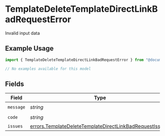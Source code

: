 # TemplateDeleteTemplateDirectLinkBadRequestError

Invalid input data

## Example Usage

```typescript
import { TemplateDeleteTemplateDirectLinkBadRequestError } from "@documenso/sdk-typescript/models/errors";

// No examples available for this model
```

## Fields

| Field                                                                                                                              | Type                                                                                                                               | Required                                                                                                                           | Description                                                                                                                        |
| ---------------------------------------------------------------------------------------------------------------------------------- | ---------------------------------------------------------------------------------------------------------------------------------- | ---------------------------------------------------------------------------------------------------------------------------------- | ---------------------------------------------------------------------------------------------------------------------------------- |
| `message`                                                                                                                          | *string*                                                                                                                           | :heavy_check_mark:                                                                                                                 | N/A                                                                                                                                |
| `code`                                                                                                                             | *string*                                                                                                                           | :heavy_check_mark:                                                                                                                 | N/A                                                                                                                                |
| `issues`                                                                                                                           | [errors.TemplateDeleteTemplateDirectLinkBadRequestIssue](../../models/errors/templatedeletetemplatedirectlinkbadrequestissue.md)[] | :heavy_minus_sign:                                                                                                                 | N/A                                                                                                                                |